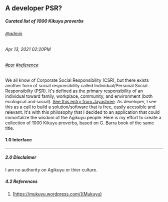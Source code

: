 ## A developer PSR?
##### *Curated list of 1000 Kikuyu proverbs*
###### [@admin](/whoami)
###### Apr 13, 2021 02:20PM
###### [#psr]() [#reference]()
We all know of Corporate Social Responsibility (CSR), but there exists another form of social responsibility called Individual/Personal Social Responsibilty (PSR). 
It's defined as the primary responsibility of an individual toward family, workplace, community, and environment (both ecological and social). 
[See this entry from Jayashree](https://www.linkedin.com/pulse/personal-social-responsibility-psr-jayashree-venugopala). As developer, 
I see this as a call to build a solution/software that is free, easily acessible and relevant. It's with this philosophy that I decided to an 
application that could immortalize the wisdom of the Agikuyu people. Here is my effort to create a collection of 1000 Kikuyu proverbs, based on G. Barra book of the 
same title.

#### 1.0 Interface



---
##### 2.0 Disclaimer
I am no authority on Agikuyu or thier culture.

##### 4.2 References

1. [https://mukuyu.wordpress.com/](Mukuyu)
 
